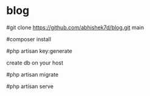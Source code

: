 # blog

#git clone https://github.com/abhishek7d/blog.git main

#composer install

#php artisan key:generate

create db on your host

#php artisan migrate

#php artisan serve

